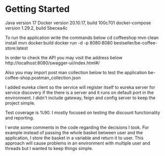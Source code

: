 # Getting Started
Java version 17
Docker version 20.10.17, build 100c701
docker-compose version 1.29.2, build 5becea4c


To run the application write the commands below
cd coffeeshop
mvn clean install
mvn docker:build
docker run -d -p 8080:8080 bestseller/be-coffee-store:latest

In order to check the API you may visit the address below
http://localhost:8080/swagger-ui/index.html#/

Also you may import post man collection below to test the application
be-coffee-shop.postman_collection.json

I added eureka client so the service will register itself to eureka server for service discovery if the
there is a server and it runs on default port in the environment. I didn't include gateway, feign and config 
server to keep the project simple. 

Test coverage is %90. I mostly focused on testing the discount functionality and reporting.

I wrote some comments in the code regarding the decisions I took. 
For example instead of passing the whole basket between user and the application, I store the basket in a variable 
and return it to user. This approach will cause problems in an environment with multiple user and threads but I 
wanted to keep things simple.



